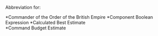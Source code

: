 Abbreviation for:

*Commander of the Order of the British Empire
*Component Boolean Expression
*Calculated Best Estimate    
*Command Budget Estimate